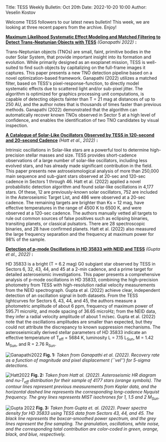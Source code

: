 Title: TESS Weekly Bulletin: Oct 20th
Date: 2022-10-20 10:00
Author: Veselin Kostov

Welcome TESS followers to our latest news bulletin! This week, we are looking at three recent papers from the archive. Enjoy!

**[Maximum Likelihood Systematic Effect Modeling and Matched Filtering to Detect Trans-Neptunian Objects with TESS](https://arxiv.org/abs/2209.09848)** *(Ganapathi 2022)* **:**

Trans-Neptunian objects (TNOs) are small, faint, primitive bodies in the outer Solar System, that provide important insight into its formation and evolution. While primarily designed as an exoplanet mission, TESS is well-suited to find such objects by capitalizing on the full-frame images it captures. This paper presents a new TNO detection pipeline based on a novel optimization-based framework. Ganapathi (2022) utilizes a matched filter, based on TESS's pixel-response-function, to directly model systematic effects due to scattered light and/or sub-pixel jitter. The algorithm is optimized for graphics processing unit computations, is capable of detecting objects fainter than T = 21 mag at distances of up to 250 AU, and the author notes that is thousands of times faster than previous methods. Ganapathi (2022) demonstrated that the algorithm can automatically recover known TNOs observed in Sector 5 at a high level of confidence, and enables the identification of two TNO candidates by visual inspection. 


**[A Catalogue of Solar-Like Oscillators Observed by TESS in 120-second and 20-second Cadence](https://arxiv.org/abs/2210.09109)** *(Hatt et al., 2022)* **:**

Intrinsic oscillations in Solar-like stars are a powerful tool to determine high-precision stellar masses and size. TESS provides short-cadence observations of a large number of solar-like oscillators, including less evolved stars, and has already made significant contribution in the field. This paper presents new astroseismological analysis of more than 250,000 main sequence and sub-giant stars observed at 20-sec and 120-sec cadence in Sectors 1 through 46. Hatt et al. (2022) applied a novel probabilistic detection algorithm and found solar-like oscillations in 4,177 stars. Of these, 12 are previously-known solar oscillators, 752 are included in the Asteroseismic Target List, and 486 were observed at a 20-sec cadence. The remaining targets are brighter than Ks = 12 mag, have effective temperatures in the range of 4500 K to 6500 K, and were observed at a 120-sec cadence. The authors manually vetted all targets to rule out common sources of false positives such as eclipsing binaries, transiting planets, or classical pulsators. There are 28 spectroscopic binaries, and 28 have confirmed planets. Hatt et al. (2022) also measured the large frequency separation and the frequency at maximum power for 98% of the sample. 


**[Detection of p-mode Oscillations in HD 35833 with NEID and TESS](https://arxiv.org/abs/2210.00544)** *(Gupta et al., 2022)* **:**

HD 35833 is a bright (T = 6.2 mag) G0 subgiant star observed by TESS in Sectors 6, 32, 43, 44, and 45 at a 2-min cadence, and a prime target for detailed asteroseismic investigations. This paper presents a comprehensive analysis of p-mode oscillations in HD 35833, combining the high-precision photometry from TESS with high-resolution radial velocity measurements from the NEID spectrograph. Gupta et al. (2022) achieve clear, independent detection of an oscillation signal in both datasets. From the TESS lightcurves for Sectors 6, 43, 44, and 45, the authors measure a photometric amplitude of about 6 ppm, frequency of maximum power of 595.71 microHz, and mode spacing of 36.65 microHz; from the NEID data, they infer a radial velocity amplitude of about 1 m/sec. Gupta et al. (2022) note that the oscillations amplitudes are smaller than expected, but they could not attribute the discrepancy to known suppression mechanisms. The asteroseismically derived stellar parameters of HD 35833 indicate an effective temperature of T<sub>eff</sub> = 5684 K, luminosity L = 7.15 L<sub>Sun</sub>, M = 1.42 M<sub>Sun</sub>, and R = 2.76 R<sub>Sun</sub>. 


![Ganapathi2022](images/Ganapathi_2022_Fig4.png)
**Fig. 1:** *Taken from Ganapathi et al. (2022). Recovery rate as a function of magnitude and pixel displacement (``vel'') for 5-sigma detections.*

![Hatt2022](images/Hatt_2022_Fig3)
**Fig. 2:** *Taken from Hatt al. (2022). Asteroseismic HR diagram and nu-T<sub>eff</sub> distribution for their sample of 4177 stars (orange symbols). The contour lines represent previous measurements from Kepler data, and the horizontal dashed line represents the corresponding long-cadence Nyquist frequency. The grey lines represents MIST isochrones for 1, 1.5 and 2 M<sub>Sun</sub>.*

![Gupta 2022](images/Gupta_Fig5.png)
**Fig. 3:** *Taken from Gupta et. al. (2022). Power spectra density for HD 35833 using TESS data from Sectors 43, 44, and 45. The black line represents the boxcar-smoothed power spectrum, and the grey lines represent the fine sampling. The granulation, oscillations, white noise, and the corresponding total contribution are color-coded in green, orange, black, and blue, respectively.*
